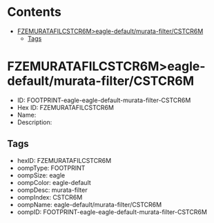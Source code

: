 



Contents
========

* [FZEMURATAFILCSTCR6M>eagle-default/murata-filter/CSTCR6M](#fzemuratafilcstcr6meagle-defaultmurata-filtercstcr6m)
	* [Tags](#tags)

# FZEMURATAFILCSTCR6M>eagle-default/murata-filter/CSTCR6M

- ID: FOOTPRINT-eagle-eagle-default-murata-filter-CSTCR6M
- Hex ID: FZEMURATAFILCSTCR6M
- Name: 
- Description: 

## Tags

- hexID: FZEMURATAFILCSTCR6M
- oompType: FOOTPRINT
- oompSize: eagle
- oompColor: eagle-default
- oompDesc: murata-filter
- oompIndex: CSTCR6M
- oompName: eagle-default/murata-filter/CSTCR6M
- oompID: FOOTPRINT-eagle-eagle-default-murata-filter-CSTCR6M
